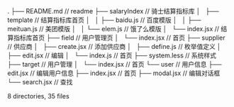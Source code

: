 .
├── README.md                // readme
├── salaryIndex              // 骑士结算指标库
│   ├── template             // 结算指标库首页
│   │   ├── baidu.js         // 百度模版
│   │   ├── meituan.js       // 美团模版
│   │   └── elem.js          // 饿了么模版
│   └── index.jsx            // 结算指标库首页
├── field                    // 用户管理页
│   └── index.jsx            // 首页
├── supplier                 // 供应商
│   ├── create.jsx              // 添加供应商
│   ├── define.js            // 枚举值定义
│   ├── edit.jsx             // 编辑
│   └── index.js             // 首页
├── system.less              // 系统样式
├── target                   // 用户管理
│   └── index.jsx            // 首页
└── user                     // 用户信息
    ├── edit.jsx             // 编辑用户信息
    ├── index.jsx            // 首页
    ├── modal.jsx            // 编辑对话框
    └── search.jsx           // 查找

8 directories, 35 files
